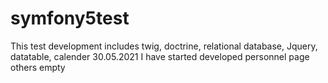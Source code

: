 # symfony5test

This test development includes twig, doctrine, relational database, Jquery, datatable, calender 
30.05.2021  I have started developed personnel page others empty

